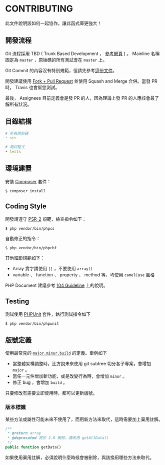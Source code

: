 # CONTRIBUTING

此文件說明該如何一起協作，讓此函式庫更強大！

## 開發流程

Git 流程採用 TBD ( Trunk Based Development ， [參考網頁](http://paulhammant.com/2013/04/05/what-is-trunk-based-development/) ) 。 Mainline 名稱固定為 `master` ，原始碼的所有測試會在 `master` 上。

Git Commit 的內容沒有特別規範，但請先參考[這份文件](https://blog.louie.lu/2017/03/21/%E5%A6%82%E4%BD%95%E5%AF%AB%E4%B8%80%E5%80%8B-git-commit-message/)。

開發建議使用 [Fork + Pull Request](https://git-scm.com/book/zh-tw/v2/GitHub-%E5%8F%83%E8%88%87%E4%B8%80%E5%80%8B%E5%B0%88%E6%A1%88) 並使用 Squash and Merge 合併。當發 PR 時， Travis 也會幫您測試。

最後， Assignees 目前定義會是發 PR 的人，因為理論上發 PR 的人應該會最了解所有狀況。

## 目錄結構

```yaml
# 所有原始碼
- src

# 測試程式
- tests
```

## 環境建置

安裝 [Composer][] 套件：

    $ composer install

## Coding Style

開發請遵守 [PSR-2](http://www.php-fig.org/psr/psr-2/) 規範，檢查指令如下：

    $ php vendor/bin/phpcs

自動修正的指令：

    $ php vendor/bin/phpcbf

其他細節規範如下：

* Array 實字請使用 `[]` ，不要使用 `array()`
* variable 、 function 、 property 、 method 等，均使用 `camelCase` 風格 

PHP Document 建議參考 [104 Guideline][] 上的說明。

## Testing

測試使用 [PHPUnit][] 套件，執行測試指令如下

    $ php vendor/bin/phpunit

## 版號定義

使用最常見的 [`major.minor.build`](http://www.ithome.com.tw/voice/85505) 的定義。舉例如下

* 當整體架構調整時，比方說未來使用 git subtree 切分各子專案，會增加 `major` 。
* 當任一元件增加新功能，或是改變行為時，會增加 `minor` 。
* 修正 bug ，會增加 `build` 。

只要修改有需要立即使用時，都可以更新版號。

### 版本標識

某些方法或屬性可能未來不使用了，而用新方法來取代，這時需要加上棄用註解。

```php
/**
 * @return array
 * @deprecated 將於 2.0 刪除，請改用 getAllData()
 */
public function getData()
```

如果使用棄用註解，必須說明什麼時候會被刪除，與該換用哪些方法來取代。

[PHPUnit]: https://phpunit.de/
[Composer]: https://getcomposer.org/
[104 Guideline]: https://github.com/104corp/guideline-draft/blob/master/language/php/phpdoc.md
